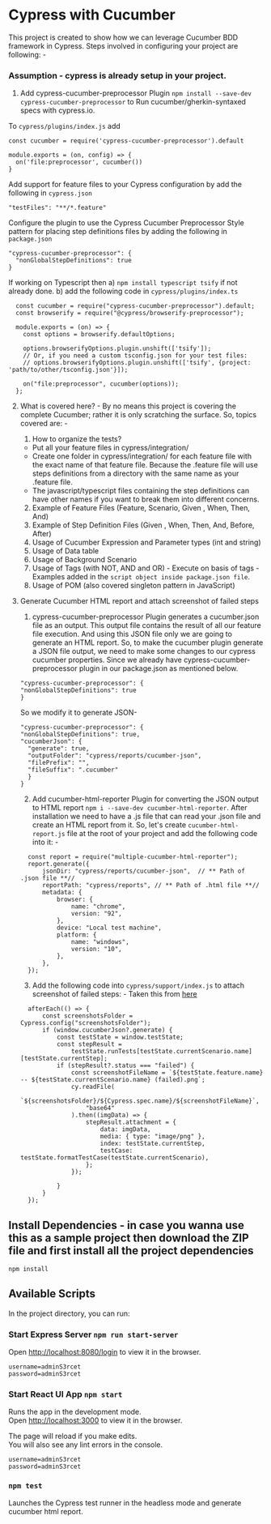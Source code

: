 # Cypress with Cucumber

This project is created to show how we can leverage Cucumber BDD framework in Cypress. Steps involved in configuring your project are following: -

### Assumption - cypress is already setup in your project.

1. Add cypress-cucumber-preprocessor Plugin `npm install --save-dev cypress-cucumber-preprocessor` to Run cucumber/gherkin-syntaxed specs with cypress.io.

To `cypress/plugins/index.js` add

```
const cucumber = require('cypress-cucumber-preprocessor').default

module.exports = (on, config) => {
  on('file:preprocessor', cucumber())
}
```

Add support for feature files to your Cypress configuration by add the following in `cypress.json`

```
"testFiles": "**/*.feature"
```

Configure the plugin to use the Cypress Cucumber Preprocessor Style pattern for placing step definitions files by adding the following in `package.json`

```
"cypress-cucumber-preprocessor": {
  "nonGlobalStepDefinitions": true
}
```

If working on Typescript then
a) `npm install typescript tsify` if not already done.
b) add the following code in `cypress/plugins/index.ts`
```
  const cucumber = require("cypress-cucumber-preprocessor").default;
  const browserify = require("@cypress/browserify-preprocessor");

  module.exports = (on) => {
    const options = browserify.defaultOptions;

    options.browserifyOptions.plugin.unshift(['tsify']);
    // Or, if you need a custom tsconfig.json for your test files:
    // options.browserifyOptions.plugin.unshift(['tsify', {project: 'path/to/other/tsconfig.json'}]);

    on("file:preprocessor", cucumber(options));
  };
```

2.  What is covered here? - By no means this project is covering the complete Cucumber; rather it is only scratching the surface. So, topics covered are: -
    1. How to organize the tests?
      - Put all your feature files in cypress/integration/
      - Create one folder in cypress/integration/ for each feature file with the exact name of that feature file. Because the .feature file will use steps definitions from a directory with the same name as your .feature file. 
      - The javascript/typescript files containing the step definitions can have other names if you want to break them into different concerns.
    2. Example of Feature Files (Feature, Scenario, Given , When, Then, And)
    3. Example of Step Definition Files (Given , When, Then, And, Before, After)
    4. Usage of Cucumber Expression and Parameter types (int and string)
    5. Usage of Data table 
    6. Usage of Background Scenario
    7. Usage of Tags (with NOT, AND and OR) - Execute on basis of tags - Examples added in the `script object inside package.json file`.
    8. Usage of POM (also covered singleton pattern in JavaScript)

3. Generate Cucumber HTML report and attach screenshot of failed steps
    1. cypress-cucumber-preprocessor Plugin generates a cucumber.json file as an output. This output file contains the result of all our feature file execution. And using this JSON file only we are going to generate an HTML report. So, to make the cucumber plugin generate a JSON file output, we need to make some changes to our cypress cucumber properties. 
    Since we already have cypress-cucumber-preprocessor plugin in our package.json as mentioned below.
    ```
    "cypress-cucumber-preprocessor": {
    "nonGlobalStepDefinitions": true
    }
    ```
    So we modify it to generate JSON-
    ```
    "cypress-cucumber-preprocessor": {
    "nonGlobalStepDefinitions": true,
    "cucumberJson": {
      "generate": true,
      "outputFolder": "cypress/reports/cucumber-json",
      "filePrefix": "",
      "fileSuffix": ".cucumber"
      }
    }
    ```
    2. Add cucumber-html-reporter Plugin for converting the JSON output to HTML report `npm i --save-dev cucumber-html-reporter`. After installation we need to have a .js file that can read your .json file and create an HTML report from it. So, let's create `cucumber-html-report.js` file at the root of your project and add the following code into it: -
    ```
      const report = require("multiple-cucumber-html-reporter");
      report.generate({
          jsonDir: "cypress/reports/cucumber-json",  // ** Path of .json file **//
          reportPath: "cypress/reports", // ** Path of .html file **//
          metadata: {
              browser: {
                  name: "chrome",
                  version: "92",
              },
              device: "Local test machine",
              platform: {
                  name: "windows",
                  version: "10",
              },
          },
      });
    ```
    3. Add the following code into `cypress/support/index.js` to attach screenshot of failed steps: -
       Taken this from [here](https://github.com/dane-harnett/cypress-cucumber-attach-screenshots-to-failed-steps)
      ```
        afterEach(() => {
            const screenshotsFolder = Cypress.config("screenshotsFolder");
            if (window.cucumberJson?.generate) {
                const testState = window.testState;
                const stepResult =
                    testState.runTests[testState.currentScenario.name][testState.currentStep];
                if (stepResult?.status === "failed") {
                    const screenshotFileName = `${testState.feature.name} -- ${testState.currentScenario.name} (failed).png`;
                    cy.readFile(
                        `${screenshotsFolder}/${Cypress.spec.name}/${screenshotFileName}`,
                        "base64"
                    ).then((imgData) => {
                        stepResult.attachment = {
                            data: imgData,
                            media: { type: "image/png" },
                            index: testState.currentStep,
                            testCase: testState.formatTestCase(testState.currentScenario),
                        };
                    });

                }
            }
        });
      ```

## Install Dependencies - in case you wanna use this as a sample project then download the ZIP file and first install all the project dependencies

`npm install`

## Available Scripts

In the project directory, you can run:

### Start Express Server `npm run start-server`

Open [http://localhost:8080/login](http://localhost:8080/login) to view it in the browser.
```
username=adminS3rcet
password=adminS3rcet
```

### Start React UI App `npm start`

Runs the app in the development mode.\
Open [http://localhost:3000](http://localhost:3000) to view it in the browser.

The page will reload if you make edits.\
You will also see any lint errors in the console.
```
username=adminS3rcet
password=adminS3rcet
```

### `npm test`

Launches the Cypress test runner in the headless mode and generate cucumber html report.
